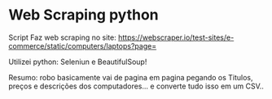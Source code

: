 # Web Scraping python 
 
Script Faz web scraping no site:
https://webscraper.io/test-sites/e-commerce/static/computers/laptops?page=

Utilizei python:  Seleniun e BeautifulSoup!

Resumo: robo basicamente vai de pagina em pagina pegando os Titulos, preços e descrições dos computadores...
e converte tudo isso em um CSV.. 




